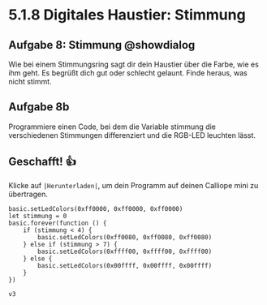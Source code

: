 # 5.1.8 Digitales Haustier: Stimmung

## Aufgabe 8: Stimmung @showdialog
Wie bei einem Stimmungsring sagt dir dein Haustier über die Farbe, wie es ihm geht. Es begrüßt dich gut oder schlecht gelaunt. Finde heraus, was nicht stimmt.

## Aufgabe 8b

Programmiere einen Code, bei dem die Variable stimmung die verschiedenen Stimmungen differenziert und die RGB-LED leuchten lässt. 


## Geschafft! 👍
Klicke auf ``|Herunterladen|``, um dein Programm auf deinen Calliope mini zu übertragen.


```ghost
basic.setLedColors(0xff0000, 0xff0000, 0xff0000)
let stimmung = 0
basic.forever(function () {
    if (stimmung < 4) {
        basic.setLedColors(0xff0080, 0xff0080, 0xff0080)
    } else if (stimmung > 7) {
        basic.setLedColors(0xffff00, 0xffff00, 0xffff00)
    } else {
        basic.setLedColors(0x00ffff, 0x00ffff, 0x00ffff)
    }
})

```

```package
v3
```
